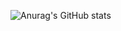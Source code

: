 ![Anurag's GitHub stats](https://github-readme-stats.vercel.app/api?username=MISEONGKIM&show_icons=true&theme=radical)
